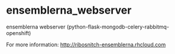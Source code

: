 # ensemblerna_webserver
ensemblerna webserver (python-flask-mongodb-celery-rabbitmq-openshift)

For more information:
http://ribosnitch-ensemblerna.rhcloud.com
